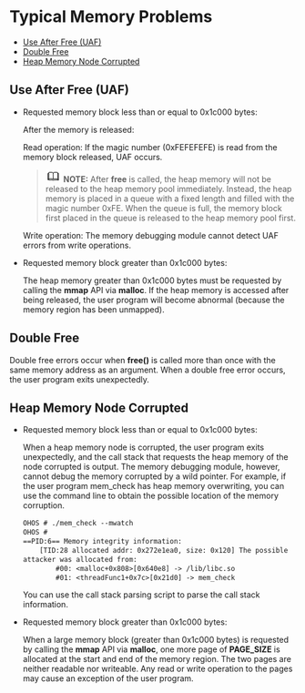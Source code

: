 # Typical Memory Problems<a name="EN-US_TOPIC_0000001085042644"></a>

-   [Use After Free \(UAF\)](#section4427132815445)
-   [Double Free](#section827194818458)
-   [Heap Memory Node Corrupted](#section1763741216461)

## Use After Free \(UAF\)<a name="section4427132815445"></a>

-   Requested memory block less than or equal to 0x1c000 bytes:

    After the memory is released:

    Read operation: If the magic number \(0xFEFEFEFE\) is read from the memory block released, UAF occurs.

    >![](../public_sys-resources/icon-note.gif) **NOTE:** 
    >After  **free**  is called, the heap memory will not be released to the heap memory pool immediately. Instead, the heap memory is placed in a queue with a fixed length and filled with the magic number 0xFE. When the queue is full, the memory block first placed in the queue is released to the heap memory pool first.

    Write operation: The memory debugging module cannot detect UAF errors from write operations.


-   Requested memory block greater than 0x1c000 bytes:

    The heap memory greater than 0x1c000 bytes must be requested by calling the  **mmap**  API via  **malloc**. If the heap memory is accessed after being released, the user program will become abnormal \(because the memory region has been unmapped\).


## Double Free<a name="section827194818458"></a>

Double free errors occur when  **free\(\)**  is called more than once with the same memory address as an argument. When a double free error occurs, the user program exits unexpectedly.

## Heap Memory Node Corrupted<a name="section1763741216461"></a>

-   Requested memory block less than or equal to 0x1c000 bytes:

    When a heap memory node is corrupted, the user program exits unexpectedly, and the call stack that requests the heap memory of the node corrupted is output. The memory debugging module, however, cannot debug the memory corrupted by a wild pointer. For example, if the user program mem\_check has heap memory overwriting, you can use the command line to obtain the possible location of the memory corruption.

    ```
    OHOS # ./mem_check --mwatch  
    OHOS # 
    ==PID:6== Memory integrity information:
        [TID:28 allocated addr: 0x272e1ea0, size: 0x120] The possible attacker was allocated from:
            #00: <malloc+0x808>[0x640e8] -> /lib/libc.so
            #01: <threadFunc1+0x7c>[0x21d0] -> mem_check 
    ```

    You can use the call stack parsing script to parse the call stack information.


-   Requested memory block greater than 0x1c000 bytes:

    When a large memory block \(greater than 0x1c000 bytes\) is requested by calling the  **mmap**  API via  **malloc**, one more page of  **PAGE\_SIZE**  is allocated at the start and end of the memory region. The two pages are neither readable nor writeable. Any read or write operation to the pages may cause an exception of the user program.


